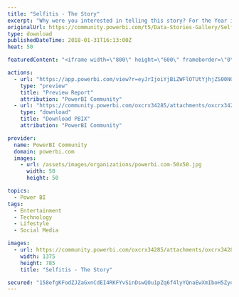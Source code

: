 ```yaml
---
title: "Selfitis - The Story"
excerpt: "Why were you interested in telling this story? For the Year in Review contest I wanted to find a subject/topic that was unique and interesting but"
originalUrl: https://community.powerbi.com/t5/Data-Stories-Gallery/Selfitis-The-Story/m-p/349421
type: download
publishedDateTime: 2018-01-31T16:13:00Z
heat: 50

featuredContent: "<iframe width=\"800\" height=\"600\" frameborder=\"0\" src=\"https://app.powerbi.com/view?r=eyJrIjoiYjBiZWFlOTUtYjhjZS00NGIwLWE3Y2EtYTYzOTcxOTU4MzZiIiwidCI6Ijg0ODgwZjIxLWE0OGQtNDA4Zi1hZmZmLTg5NjY3ZjQ5YTJiNCJ9\"></iframe>"

actions:
  - url: "https://app.powerbi.com/view?r=eyJrIjoiYjBiZWFlOTUtYjhjZS00NGIwLWE3Y2EtYTYzOTcxOTU4MzZiIiwidCI6Ijg0ODgwZjIxLWE0OGQtNDA4Zi1hZmZmLTg5NjY3ZjQ5YTJiNCJ9"
    type: "preview"
    title: "Preview Report"
    attribution: "PowerBI Community"
  - url: "https://community.powerbi.com/oxcrx34285/attachments/oxcrx34285/DataStoriesGallery/1561/2/selfie%20mad.pbix"
    type: "download"
    title: "Download PBIX"
    attribution: "PowerBI Community"

provider:
  name: PowerBI Community
  domain: powerbi.com
  images:
    - url: /assets/images/organizations/powerbi.com-50x50.jpg
      width: 50
      height: 50

topics:
  - Power BI
tags:
  - Entertainment
  - Technology
  - Lifestyle
  - Social Media

images:
  - url: https://community.powerbi.com/oxcrx34285/attachments/oxcrx34285/DataStoriesGallery/1561/1/thumb2%23.PNG
    width: 1375
    height: 785
    title: "Selfitis - The Story"

secured: "158efgKFodZJZaGxnCdEI4RKFYvSinDswQOu1pZq6f4lyYQnaEwXmIboH5ZyobxQJsFjoRYREttq4hPUkxduFlRy1h6wR0AXMeS8jyTrt0dMzPtJzXl51pIBNEhBKzN4iWJdKkNoGcfP5iE/s8imj8Zx0jHZIbkleyz1+yW8+V9Tr19w1H9fgEgTUrhRuZIsJT2OK4PqdV0QTMUxAxdXlMiRAaT8ir9bvKXQHECQ+It/r6pCdF7RxZqOl8GuPQeRetbJfu7meaGl8MXMCbnoTCJEtrQ3yJ2z/F+muO7o0yyBrPNV+rp7lD8c1zhsFPgN22JJjRFBY0+EUpHgHk2rFstwlHHRh9cH15WwFhU8Pt2qEU5OwWkUrlrLHZl1MI1zqlaobW2B+2dwdljtNmNAmA==;FOlqVElETnnf26ei14NSvw=="
---
```


